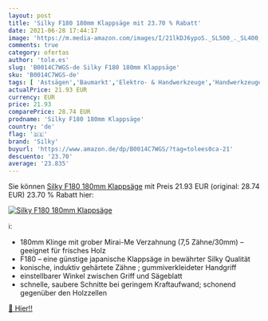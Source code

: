 ```yaml
---
layout: post
title: 'Silky F180 180mm Klappsäge mit 23.70 % Rabatt'
date: 2021-06-28 17:44:17
image: 'https://m.media-amazon.com/images/I/21lkDJ6ypoS._SL500_._SL400_.jpg'
comments: true
category: ofertas
author: 'tole.es'
slug: 'B0014C7WGS-de Silky F180 180mm Klappsäge'
sku: 'B0014C7WGS-de'
tags: [ 'Astsägen','Baumarkt','Elektro- & Handwerkzeuge','Handwerkzeuge','Sägen & Zubehör','silky', ]
actualPrice: 21.93 EUR
currency: EUR
price: 21.93
comparePrice: 28.74 EUR
prodname: 'Silky F180 180mm Klappsäge'
country: 'de'
flag: '🇩🇪'
brand: 'Silky'
buyurl: 'https://www.amazon.de/dp/B0014C7WGS/?tag=tolees0ca-21'
descuento: '23.70'
average: '23.835'
---
```


Sie können [Silky F180 180mm Klappsäge](https://www.amazon.de/dp/B0014C7WGS/?tag=tolees0ca-21) mit Preis 21.93 EUR (original: 28.74 EUR) 23.70 % Rabatt hier:

[![Silky F180 180mm Klappsäge](https://m.media-amazon.com/images/I/21lkDJ6ypoS._SL500_._SL400_.jpg)](https://www.amazon.de/dp/B0014C7WGS/?tag=tolees0ca-21)

ℹ️:

- 180mm Klinge mit grober Mirai-Me Verzahnung (7,5 Zähne/30mm) – geeignet für frisches Holz
- F180 – eine günstige japanische Klappsäge in bewährter Silky Qualität
- konische, induktiv gehärtete Zähne ; gummiverkleideter Handgriff
- einstellbarer Winkel zwischen Griff und Sägeblatt
- schnelle, saubere Schnitte bei geringem Kraftaufwand; schonend gegenüber den Holzzellen

[🛒 Hier!!](https://www.amazon.de/dp/B0014C7WGS/?tag=tolees0ca-21)
